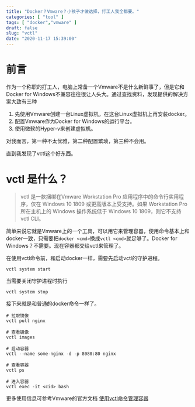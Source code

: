 ```yaml
---
title: "Docker？Vmware？小孩子才做选择，打工人我全都要。"
categories: [ "tool" ]
tags: [ "docker","vmware" ]
draft: false
slug: "vctl"
date: "2020-11-17 15:39:00"
---
```


# 前言
作为一个称职的打工人，电脑上常备一个Vmware不是什么新鲜事了，但是它和Docker for Windows不兼容往往很让人头大。通过查找资料，发现提供的解决方案大致有三种

 1. 先使用Vmware创建一台Linux虚拟机，在这台Linux虚拟机上再安装docker。
 2. 配置Vmware作为Docker for Windows的运行平台。
 3. 使用微软的Hyper-v来创建虚拟机。

对我而言，第一种不太优雅，第二种配置繁琐，第三种不会用。

直到我发现了vctl这个好东西。

# vctl 是什么？
> vctl 是一款捆绑在Vmware Workstation Pro 应用程序中的命令行实用程序，仅在 Windows 10 1809 或更高版本上受支持。如果 Workstation Pro 所在主机上的 Windows 操作系统低于 Windows 10 1809，则它不支持 vctl CLI。

简单来说它就是Vmware上的一个工具，可以用它来管理容器，使用命令基本上和docker一致，只需要把`docker <cmd>`换成`vctl <cmd>`就足够了。Docker for Windows？不需要。现在容器都交给vctl来管理了。

在使用vctl命令前，和启动docker一样，需要先启动vctl的守护进程。

```
vctl system start
```

当需要关闭守护进程时执行
```
vctl system stop
```

接下来就是和普通的docker命令一样了。

```
# 拉取镜像
vctl pull nginx

# 查看镜像
vctl images

# 启动容器
vctl --name some-nginx -d -p 8080:80 nginx

# 查看容器
vctl ps

# 进入容器
vctl exec -it <cid> bash 
```

更多使用信息可参考Vmware的官方文档 [使用vctl命令管理容器][1]


  [1]: https://docs.vmware.com/cn/VMware-Fusion/11/com.vmware.fusion.using.doc/GUID-78E7339F-7294-4F3E-9AD0-1E14C201FA40.html